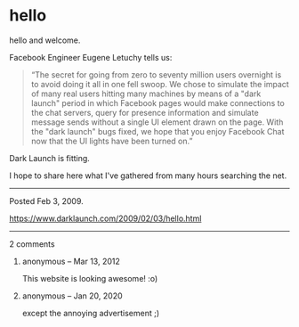 # hello

hello and welcome.

Facebook Engineer Eugene Letuchy tells us:

> “The secret for going from zero to seventy million users overnight is to avoid doing it all in one fell swoop. We chose to simulate the impact of many real users hitting many machines by means of a "dark launch" period in which Facebook pages would make connections to the chat servers, query for presence information and simulate message sends without a single UI element drawn on the page. With the "dark launch" bugs fixed, we hope that you enjoy Facebook Chat now that the UI lights have been turned on.”

Dark Launch is fitting.

I hope to share here what I've gathered from many hours searching the net.

---

Posted Feb 3, 2009.

https://www.darklaunch.com/2009/02/03/hello.html

---

2 comments

<ol><li><div>

anonymous &ndash; Mar 13, 2012<div>

This website is looking awesome! :o)

</div></div></li><li><div>

anonymous &ndash; Jan 20, 2020<div>

except the annoying advertisement ;)

</div></div></li></ol>